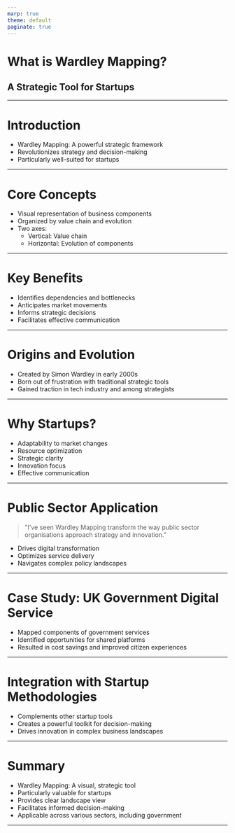 ```yaml
---
marp: true
theme: default
paginate: true
---
```


# What is Wardley Mapping?
## A Strategic Tool for Startups

---

# Introduction

- Wardley Mapping: A powerful strategic framework
- Revolutionizes strategy and decision-making
- Particularly well-suited for startups

---

# Core Concepts

- Visual representation of business components
- Organized by value chain and evolution
- Two axes:
  - Vertical: Value chain
  - Horizontal: Evolution of components

---

# Key Benefits

- Identifies dependencies and bottlenecks
- Anticipates market movements
- Informs strategic decisions
- Facilitates effective communication

---

# Origins and Evolution

- Created by Simon Wardley in early 2000s
- Born out of frustration with traditional strategic tools
- Gained traction in tech industry and among strategists

---

# Why Startups?

- Adaptability to market changes
- Resource optimization
- Strategic clarity
- Innovation focus
- Effective communication

---

# Public Sector Application

> "I've seen Wardley Mapping transform the way public sector organisations approach strategy and innovation."

- Drives digital transformation
- Optimizes service delivery
- Navigates complex policy landscapes

---

# Case Study: UK Government Digital Service

- Mapped components of government services
- Identified opportunities for shared platforms
- Resulted in cost savings and improved citizen experiences

---

# Integration with Startup Methodologies

- Complements other startup tools
- Creates a powerful toolkit for decision-making
- Drives innovation in complex business landscapes

---

# Summary

- Wardley Mapping: A visual, strategic tool
- Particularly valuable for startups
- Provides clear landscape view
- Facilitates informed decision-making
- Applicable across various sectors, including government

---